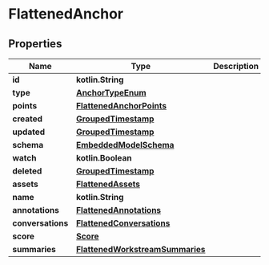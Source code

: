 
# FlattenedAnchor

## Properties
Name | Type | Description | Notes
------------ | ------------- | ------------- | -------------
**id** | **kotlin.String** |  | 
**type** | [**AnchorTypeEnum**](AnchorTypeEnum) |  | 
**points** | [**FlattenedAnchorPoints**](FlattenedAnchorPoints) |  | 
**created** | [**GroupedTimestamp**](GroupedTimestamp) |  | 
**updated** | [**GroupedTimestamp**](GroupedTimestamp) |  | 
**schema** | [**EmbeddedModelSchema**](EmbeddedModelSchema) |  |  [optional]
**watch** | **kotlin.Boolean** |  |  [optional]
**deleted** | [**GroupedTimestamp**](GroupedTimestamp) |  |  [optional]
**assets** | [**FlattenedAssets**](FlattenedAssets) |  |  [optional]
**name** | **kotlin.String** |  |  [optional]
**annotations** | [**FlattenedAnnotations**](FlattenedAnnotations) |  |  [optional]
**conversations** | [**FlattenedConversations**](FlattenedConversations) |  |  [optional]
**score** | [**Score**](Score) |  |  [optional]
**summaries** | [**FlattenedWorkstreamSummaries**](FlattenedWorkstreamSummaries) |  |  [optional]



